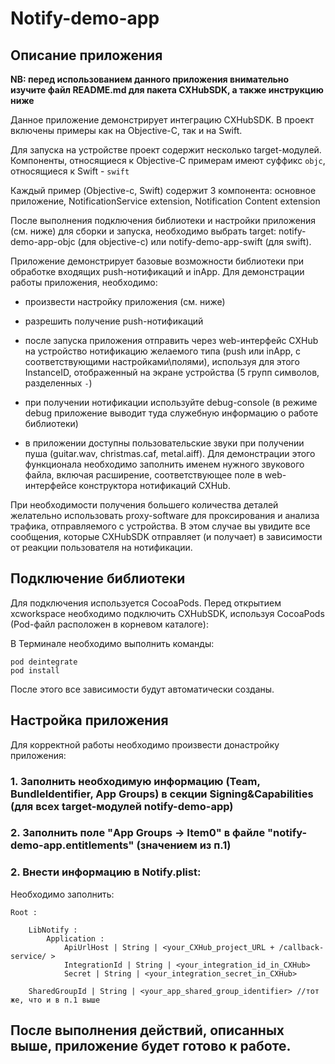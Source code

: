 # Notify-demo-app

## Описание приложения

**NB: перед использованием данного приложения внимательно изучите файл README.md для пакета CXHubSDK, а также инструкцию ниже**

Данное приложение демонстрирует интеграцию CXHubSDK.
В проект включены примеры как на Objective-C, так и на Swift.

Для запуска на устройстве проект содержит несколько target-модулей.
Компоненты, относящиеся к Objective-C примерам имеют суффикс `objc`,
относящиеся к Swift - `swift`

Каждый пример (Objective-c, Swift) содержит 3 компонента: основное приложение, NotificationService extension, Notification Content extension

После выполнения подключения библиотеки и настройки приложения (см. ниже) для сборки и запуска, необходимо выбрать target: notify-demo-app-objc (для objective-c) или notify-demo-app-swift (для swift). 

Приложение демонстрирует базовые возможности библиотеки при обработке входящих push-нотификаций и inApp.
Для демонстрации работы приложения, необходимо:
- произвести настройку приложения (см. ниже)
- разрешить получение push-нотификаций
- после запуска приложения отправить через web-интерфейс CXHub на устройство нотификацию желаемого типа (push или inApp, с соответствующими настройками\полями), 
    используя для этого InstanceID, отображенный на экране устройства (5 групп символов, разделенных `-`)
- при получении нотификации используйте debug-console (в режиме debug приложение выводит туда служебную информацию о работе библиотеки)

- в приложении доступны пользовательские звуки при получении пуша (guitar.wav, christmas.caf, metal.aiff). Для демонстрации этого функционала необходимо заполнить именем нужного звукового файла, включая расширение, соответствующее поле в web-интерфейсе конструктора нотификаций CXHub.

При необходимости получения большего количества деталей желательно использовать proxy-software для проксирования и анализа трафика, отправляемого с устройства. 
В этом случае вы увидите все сообщения, которые CXHubSDK отправляет (и получает) в зависимости от реакции пользователя на нотификации.  

## Подключение библиотеки

Для подключения используется CocoaPods.
Перед открытием xcworkspace необходимо подключить CXHubSDK, используя CocoaPods (Pod-файл расположен в корневом каталоге):

В Терминале необходимо выполнить команды:

```
pod deintegrate 
pod install
```
После этого все зависимости будут автоматически созданы.

## Настройка приложения

Для корректной работы необходимо произвести донастройку приложения:

### 1. Заполнить необходимую информацию (Team, BundleIdentifier, App Groups) в секции Signing&Capabilities (для всех target-модулей notify-demo-app)

### 2. Заполнить поле "App Groups -> Item0" в файле "notify-demo-app.entitlements" (значением из п.1)

### 2. Внести информацию в Notify.plist:

Необходимо заполнить:
```
Root :
 
    LibNotify : 
        Application : 
            ApiUrlHost | String | <your_CXHub_project_URL + /callback-service/ >
            IntegrationId | String | <your_integration_id_in_CXHub>
            Secret | String | <your_integration_secret_in_CXHub>
        
    SharedGroupId | String | <your_app_shared_group_identifier> //тот же, что и в п.1 выше
```

## После выполнения действий, описанных выше, приложение будет готово к работе.
